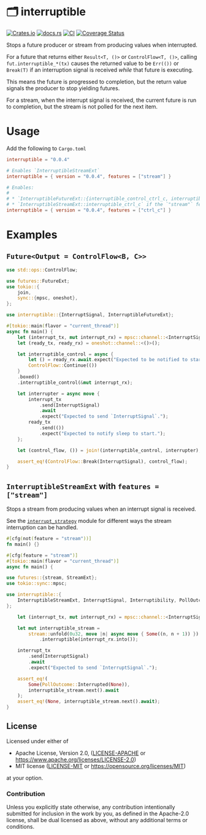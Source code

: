 # 🗂️ interruptible

[![Crates.io](https://img.shields.io/crates/v/interruptible.svg)](https://crates.io/crates/interruptible)
[![docs.rs](https://img.shields.io/docsrs/interruptible)](https://docs.rs/interruptible)
[![CI](https://github.com/azriel91/interruptible/workflows/CI/badge.svg)](https://github.com/azriel91/interruptible/actions/workflows/ci.yml)
[![Coverage Status](https://codecov.io/gh/azriel91/interruptible/branch/main/graph/badge.svg)](https://codecov.io/gh/azriel91/interruptible)

Stops a future producer or stream from producing values when interrupted.

For a future that returns either `Result<T, ()>` or `ControlFlow<T, ()>`,
calling `fut.interruptible_*(tx)` causes the returned value to be `Err(())`
or `Break(T)` if an interruption signal is received *while* that future is
executing.

This means the future is progressed to completion, but the return value
signals the producer to stop yielding futures.

For a stream, when the interrupt signal is received, the current future is
run to completion, but the stream is not polled for the next item.

# Usage

Add the following to `Cargo.toml`

```toml
interruptible = "0.0.4"

# Enables `InterruptibleStreamExt`
interruptible = { version = "0.0.4", features = ["stream"] }

# Enables:
#
# * `InterruptibleFutureExt::{interruptible_control_ctrl_c, interruptible_result_ctrl_c}`
# * `InterruptibleStreamExt::interruptible_ctrl_c` if the `"stream"` feature is also enabled.
interruptible = { version = "0.0.4", features = ["ctrl_c"] }
```

# Examples

## `Future<Output = ControlFlow<B, C>>`

```rust
use std::ops::ControlFlow;

use futures::FutureExt;
use tokio::{
    join,
    sync::{mpsc, oneshot},
};

use interruptible::{InterruptSignal, InterruptibleFutureExt};

#[tokio::main(flavor = "current_thread")]
async fn main() {
    let (interrupt_tx, mut interrupt_rx) = mpsc::channel::<InterruptSignal>(16);
    let (ready_tx, ready_rx) = oneshot::channel::<()>();

    let interruptible_control = async {
        let () = ready_rx.await.expect("Expected to be notified to start.");
        ControlFlow::Continue(())
    }
    .boxed()
    .interruptible_control(&mut interrupt_rx);

    let interrupter = async move {
        interrupt_tx
            .send(InterruptSignal)
            .await
            .expect("Expected to send `InterruptSignal`.");
        ready_tx
            .send(())
            .expect("Expected to notify sleep to start.");
    };

    let (control_flow, ()) = join!(interruptible_control, interrupter);

    assert_eq!(ControlFlow::Break(InterruptSignal), control_flow);
}
```

## `InterruptibleStreamExt` with `features = ["stream"]`

Stops a stream from producing values when an interrupt signal is received.

See the [`interrupt_strategy`] module for different ways the stream
interruption can be handled.

```rust
#[cfg(not(feature = "stream"))]
fn main() {}

#[cfg(feature = "stream")]
#[tokio::main(flavor = "current_thread")]
async fn main() {

use futures::{stream, StreamExt};
use tokio::sync::mpsc;

use interruptible::{
    InterruptibleStreamExt, InterruptSignal, Interruptibility, PollOutcome,
};

    let (interrupt_tx, mut interrupt_rx) = mpsc::channel::<InterruptSignal>(16);

    let mut interruptible_stream =
        stream::unfold(0u32, move |n| async move { Some((n, n + 1)) })
            .interruptible(interrupt_rx.into());

    interrupt_tx
        .send(InterruptSignal)
        .await
        .expect("Expected to send `InterruptSignal`.");

    assert_eq!(
        Some(PollOutcome::Interrupted(None)),
        interruptible_stream.next().await
    );
    assert_eq!(None, interruptible_stream.next().await);
}
```

[`interrupt_strategy`]: https://docs.rs/interruptible/latest/interrupt_strategy/index.html


## License

Licensed under either of

* Apache License, Version 2.0, ([LICENSE-APACHE] or <https://www.apache.org/licenses/LICENSE-2.0>)
* MIT license ([LICENSE-MIT] or <https://opensource.org/licenses/MIT>)

at your option.


### Contribution

Unless you explicitly state otherwise, any contribution intentionally submitted for inclusion in the work by you, as defined in the Apache-2.0 license, shall be dual licensed as above, without any additional terms or conditions.

[LICENSE-APACHE]: LICENSE-APACHE
[LICENSE-MIT]: LICENSE-MIT
